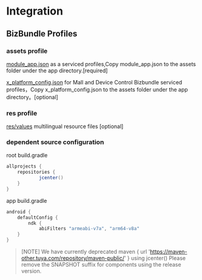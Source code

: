 # Integration

## BizBundle Profiles

### assets profile

[module_app.json](https://github.com/TuyaInc/tuya_smart_bizbundle_language/blob/master/assets/) as a serviced profiles,Copy module_app.json to the assets folder under the app directory.[required]

[x_platform_config.json](https://github.com/TuyaInc/tuya_smart_bizbundle_language/blob/master/assets/) for Mall and Device Control Bizbundle serviced profiles，Copy x_platform_config.json to the assets folder under the app directory。[optional]

### res profile

[res/values](https://github.com/TuyaInc/tuya_smart_bizbundle_language/tree/master/res) multilingual resource files [optional]

### dependent source configuration
root build.gradle 
``` java
allprojects {
    repositories {
            jcenter()
    }
}
```
app build.gradle
``` java
android {
    defaultConfig {
        ndk {
            abiFilters "armeabi-v7a", "arm64-v8a"
    }
}
```

>  [NOTE]
>  We have currently deprecated maven { url 'https://maven-other.tuya.com/repository/maven-public/' } using jcenter()
>  Please remove the SNAPSHOT suffix for components using the release version.

